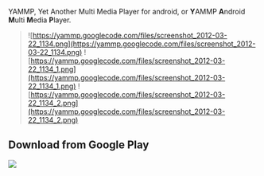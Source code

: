 YAMMP, Yet Another Multi Media Player for android, or <b>Y</b>AMMP <b>A</b>ndroid <b>M</b>ulti <b>M</b>edia <b>P</b>layer.

> ![https://yammp.googlecode.com/files/screenshot_2012-03-22_1134.png](https://yammp.googlecode.com/files/screenshot_2012-03-22_1134.png)
> ![https://yammp.googlecode.com/files/screenshot_2012-03-22_1134_1.png](https://yammp.googlecode.com/files/screenshot_2012-03-22_1134_1.png)
> ![https://yammp.googlecode.com/files/screenshot_2012-03-22_1134_2.png](https://yammp.googlecode.com/files/screenshot_2012-03-22_1134_2.png)

## Download from Google Play ##

[![](https://www.google.com/chart?chs=300x300&cht=qr&chl=https://play.google.com/store/apps/details?id=org.yammp&chld=L|1&choe=UTF-8&nonsense=qr_code.png)](https://play.google.com/store/apps/details?id=org.yammp)
